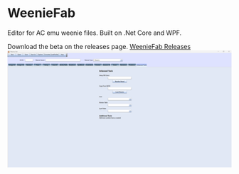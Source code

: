 # WeenieFab
Editor for AC emu weenie files.
Built on .Net Core and WPF.

Download the beta on the releases page.
[WeenieFab Releases](https://github.com/harliq/Weenie-Fab/releases/)
![WeenieFab Enhanced Tools Options](WeenieFab/WeenieFab/files/images/weeniefabNewOptions.png)
